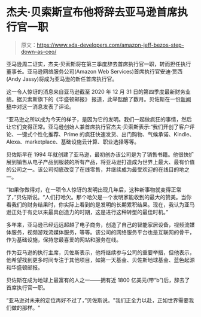 # 杰夫·贝索斯宣布他将辞去亚马逊首席执行官一职

> 原文：<https://www.xda-developers.com/amazon-jeff-bezos-step-down-as-ceo/>

亚马逊周二证实，杰夫·贝索斯将在第三季度辞去首席执行官一职，转而担任执行董事长。亚马逊网络服务公司(Amazon Web Services)首席执行官安迪·贾西(Andy Jassy)将成为亚马逊的新任首席执行官。

这一令人惊讶的消息来自亚马逊截至 2020 年 12 月 31 日的第四季度最新财务业绩。据贝索斯旗下的《华盛顿邮报》 报道，此举酝酿了数月。贝佐斯在一份[新闻稿](https://press.aboutamazon.com/news-releases/news-release-details/amazoncom-announces-financial-results-and-ceo-transition)中对这一消息发表了评论。

“亚马逊之所以成为今天的样子，是因为它的发明。我们一起做疯狂的事情，然后让它们变得正常。亚马逊创始人兼首席执行官杰夫·贝索斯表示:“我们开创了客户评论、一键式个性化推荐、Prime 的疯狂快速发货、出门购物、气候承诺、Kindle、Alexa、marketplace、基础设施云计算、职业选择等等。

贝佐斯早在 1994 年就创建了亚马逊，最初创办该公司是为了销售书籍。他很快扩展到销售从电子产品到服装的所有产品，将亚马逊打造成为世界上最大、最有价值的公司之一。该公司彻底改变了在线零售，并继续成为最受欢迎的在线目的地之一。

“如果你做得对，在一项令人惊讶的发明出现几年后，这种新事物就变得正常了，”贝佐斯说。“人们打哈欠。那个哈欠是一个发明家能收到的最大的赞美。当你看我们的财务结果时，你实际上看到的是发明的长期累积结果。现在，我认为亚马逊正处于有史以来最具创造力的时期，这是进行这种转型的最佳时机。”

多年来，亚马逊已经远远超越了电子商务，创造了自己的智能家居设备，视频流媒体服务，视频游戏流媒体服务，等等。该公司的网络服务平台也是互联网的骨干，作为基础设施，保持您最喜爱的网站和服务在线。

作为亚马逊的执行主席，贝佐斯表示，他将继续参与公司的重要举措，但他表示，他希望找到更多时间专注于其他项目，如第一天基金、贝佐斯地球基金、蓝色起源和华盛顿邮报。

贝佐斯在成为地球上最富有的人之一——拥有近 1800 亿美元(带“b”)后，辞去了首席执行官一职。

“亚马逊对未来的定位再好不过了，”贝佐斯说。"我们正全力以赴，正如世界需要我们做的那样。"
